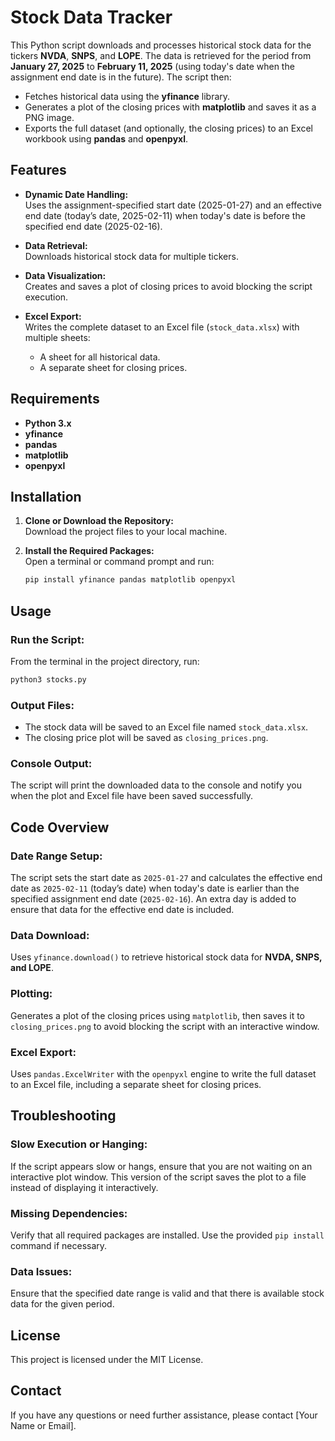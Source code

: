 # Stock Data Tracker

This Python script downloads and processes historical stock data for the tickers **NVDA**, **SNPS**, and **LOPE**. The data is retrieved for the period from **January 27, 2025** to **February 11, 2025** (using today's date when the assignment end date is in the future). The script then:

- Fetches historical data using the **yfinance** library.
- Generates a plot of the closing prices with **matplotlib** and saves it as a PNG image.
- Exports the full dataset (and optionally, the closing prices) to an Excel workbook using **pandas** and **openpyxl**.

## Features

- **Dynamic Date Handling:**  
  Uses the assignment-specified start date (2025-01-27) and an effective end date (today’s date, 2025-02-11) when today's date is before the specified end date (2025-02-16).

- **Data Retrieval:**  
  Downloads historical stock data for multiple tickers.

- **Data Visualization:**  
  Creates and saves a plot of closing prices to avoid blocking the script execution.

- **Excel Export:**  
  Writes the complete dataset to an Excel file (`stock_data.xlsx`) with multiple sheets:
  - A sheet for all historical data.
  - A separate sheet for closing prices.

## Requirements

- **Python 3.x**
- **yfinance**
- **pandas**
- **matplotlib**
- **openpyxl**

## Installation

1. **Clone or Download the Repository:**  
   Download the project files to your local machine.

2. **Install the Required Packages:**  
   Open a terminal or command prompt and run:
   ```bash
   pip install yfinance pandas matplotlib openpyxl
   ```

## Usage

### Run the Script:
From the terminal in the project directory, run:

```bash
python3 stocks.py
```

### Output Files:
- The stock data will be saved to an Excel file named `stock_data.xlsx`.
- The closing price plot will be saved as `closing_prices.png`.

### Console Output:
The script will print the downloaded data to the console and notify you when the plot and Excel file have been saved successfully.

## Code Overview

### Date Range Setup:
The script sets the start date as `2025-01-27` and calculates the effective end date as `2025-02-11` (today’s date) when today's date is earlier than the specified assignment end date (`2025-02-16`). An extra day is added to ensure that data for the effective end date is included.

### Data Download:
Uses `yfinance.download()` to retrieve historical stock data for **NVDA, SNPS, and LOPE**.

### Plotting:
Generates a plot of the closing prices using `matplotlib`, then saves it to `closing_prices.png` to avoid blocking the script with an interactive window.

### Excel Export:
Uses `pandas.ExcelWriter` with the `openpyxl` engine to write the full dataset to an Excel file, including a separate sheet for closing prices.

## Troubleshooting

### Slow Execution or Hanging:
If the script appears slow or hangs, ensure that you are not waiting on an interactive plot window. This version of the script saves the plot to a file instead of displaying it interactively.

### Missing Dependencies:
Verify that all required packages are installed. Use the provided `pip install` command if necessary.

### Data Issues:
Ensure that the specified date range is valid and that there is available stock data for the given period.

## License
This project is licensed under the MIT License.

## Contact
If you have any questions or need further assistance, please contact [Your Name or Email].
